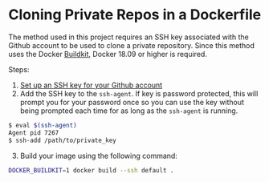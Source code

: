 # Cloning Private Repos in a Dockerfile

The method used in this project requires an SSH key associated with the Github account to be used to clone a private repository. Since this method uses the Docker [Buildkit](https://github.com/moby/buildkit), Docker 18.09 or higher is required.

Steps:
1. [Set up an SSH key for your Github account](https://docs.github.com/en/authentication/connecting-to-github-with-ssh/adding-a-new-ssh-key-to-your-github-account)
2. Add the SSH key to the `ssh-agent`. If key is password protected, this will prompt you for your password once so you can use the key without being prompted each time for as long as the `ssh-agent` is running.
```bash
$ eval $(ssh-agent)
Agent pid 7267
$ ssh-add /path/to/private_key
```
3. Build your image using the following command:
```bash
DOCKER_BUILDKIT=1 docker build --ssh default .
```
